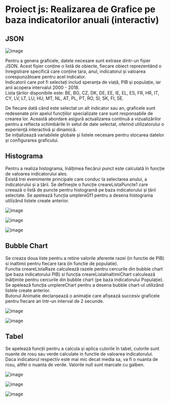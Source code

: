 # Proiect js: Realizarea de Grafice pe baza indicatorilor anuali (interactiv)

## JSON
![image](https://github.com/dumitriu-ana/Graphs_GDP_Pop_LE--JS--Multimedia/assets/72306782/3c88b494-9f48-4867-a1ac-bc9bb0d5ceca)

Pentru a genera graficele, datele necesare sunt extrase dintr-un fișier JSON. Acest fișier conține o listă de obiecte, fiecare obiect reprezentând o înregistrare specifică care conține țara, anul, indicatorul și valoarea corespunzătoare pentru acel indicator. <br>
Indicatorii care pot fi selectați includ speranța de viață, PIB și populație, iar anii acopera intervalul 2000 - 2018. <br>
Lista țărilor disponibile este: BE, BG, CZ, DK, DE, EE, IE, EL, ES, FR, HR, IT, CY, LV, LT, LU, HU, MT, NL, AT, PL, PT, RO, SI, SK, FI, SE.<br>

De fiecare dată când este selectat un alt indicator sau an, graficele sunt redesenate prin apelul funcțiilor specializate care sunt responsabile de crearea lor. Această abordare asigură actualizarea continuă a vizualizărilor pentru a reflecta schimbările în setul de date selectat, oferind utilizatorului o experiență interactivă și dinamică. <br>
Se inițializează variabilele globale și listele necesare pentru stocarea datelor și configurarea graficului.

## Histograma

Pentru a realiza histograma, înălțimea fiecărui punct este calculată în funcție de valoarea indicatorului ales. <br>
Există trei evenimente principale care conduc la selectarea anului, a indicatorului și a țării.
Se definește o funcție creareListaPuncte1 care creează o listă de puncte pentru histogramă pe baza indicatorului și țării selectate.
Se apelează funcția umplereGf1 pentru a desena histograma utilizând listele create anterior.

![image](https://github.com/dumitriu-ana/Graphs_GDP_Pop_LE--JS--Multimedia/assets/72306782/277da0c9-63e5-48fa-9c6d-044035227d97)

![image](https://github.com/dumitriu-ana/Graphs_GDP_Pop_LE--JS--Multimedia/assets/72306782/059ab4a5-ed60-42a9-a71f-2cc9704f5eed)

![image](https://github.com/dumitriu-ana/Graphs_GDP_Pop_LE--JS--Multimedia/assets/72306782/008dd853-6d0e-4270-b9e9-818679aa9020)

## Bubble Chart
Se creaza doua liste pentru a retine valorile aferente razei (in functie de PIB) si inaltimii pentru fiecare tara (in functie de populatie). <br>
Functia creareListaRaze calculează razele pentru cercurile din bubble chart (pe baza indicatorului PIB) si funcția creareListaInaltimiChart calculează înălțimile pentru cercurile din bubble chart (pe baza indicatorului Populație). <br>
Se apelează funcția umplereChart pentru a desena bubble chart-ul utilizând listele create anterior. <br>
Butonul Animatie declanșează o animație care afișează succesiv graficele pentru fiecare an într-un interval de 2 secunde.

![image](https://github.com/dumitriu-ana/Graphs_GDP_Pop_LE--JS--Multimedia/assets/72306782/6583a58b-2357-4b2e-acbe-27ca333541fb)

![image](https://github.com/dumitriu-ana/Graphs_GDP_Pop_LE--JS--Multimedia/assets/72306782/cff90b36-b8be-41c5-92f7-97a184991c7b)


## Tabel
Se apelează funcții pentru a calcula și aplica culorile în tabel, culorile sunt nuante de rosu sau verde calculate in functie de valoarea indicatorului.
Daca indicatorul respectiv este mai mic decat media sa, va fi o nuanta de rosu, altfel o nuanta de verde. Valorile null sunt marcate cu galben.

![image](https://github.com/dumitriu-ana/Graphs_GDP_Pop_LE--JS--Multimedia/assets/72306782/77b287b3-c254-415e-b2d1-1dc5ad9e1f81)

![image](https://github.com/dumitriu-ana/Graphs_GDP_Pop_LE--JS--Multimedia/assets/72306782/41bba51f-e52d-435b-8224-57887aa860a0)

![image](https://github.com/dumitriu-ana/Graphs_GDP_Pop_LE--JS--Multimedia/assets/72306782/0d4e452c-d28c-44fa-953e-c042d40b6e62)




